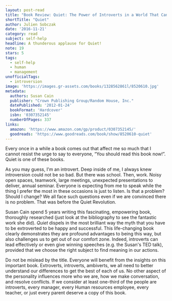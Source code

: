 ```yaml
---
layout: post-read
title: "Book Review: Quiet: The Power of Introverts in a World That Can't Stop Talking"
shortTitle: "Quiet"
author: Julien Sobczak
date: '2016-11-21'
category: read
subject: self-help
headline: A thunderous applause for Quiet!
note: 19
stars: 5
tags:
  - self-help
  - human
  - management
unofficialTags:
  - introversion
image: 'https://images.gr-assets.com/books/1328562861l/8520610.jpg'
metadata:
  authors: Susan Cain
  publisher: "Crown Publishing Group/Random House, Inc."
  datePublished: '2012-01-24'
  bookFormat: 'Hardcover'
  isbn: '0307352145'
  numberOfPages: 337
links:
  amazon: 'https://www.amazon.com/gp/product/0307352145/'
  goodreads: 'https://www.goodreads.com/book/show/8520610-quiet'
---
```


Every once in a while a book comes out that affect me so much that I cannot resist the urge to say to everyone, “You should read this book now!”. Quiet is one of these books.

As you may guess, I'm an introvert. Deep inside of me, I always knew introversion could not be so bad. But there was school. Then, work. Noisy open spaces, teamwork, large meetings, unexpected presentations to deliver, annual seminar. Everyone is expecting from me to speak while the thing I prefer the most in these occasions is just to listen. Is that a problem? Should I change? We all face such questions even if we are convinced there is no problem. That was before the Quiet Revolution.

Susan Cain spend 5 years writing this fascinating, empowering book, thoroughly researched (just look at the bibliography to see the fantastic work she did). *Quiet* dispels in the most brilliant way the myth that you have to be extroverted to be happy and successful. This life-changing book clearly demonstrates they are profound advantages to being this way, but also challenges us to get out of our comfort zone. Indeed, introverts can lead effectively or even give winning speeches (e.g. the Susan's TED talk), provided that we choose the right subject to find meaning in our actions.

Do not be mislead by the title. Everyone will benefit from the insights on this important book. Extroverts, introverts, ambiverts, we all need to better understand our differences to get the best of each of us. No other aspect of the personality influences more who we are, how we make conversation, and resolve conflicts. If we consider at least one-third of the people are introverts, every manager, every Human resources employee, every teacher, or just every parent deserve a copy of this book.
